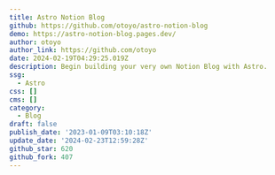 ```yaml
---
title: Astro Notion Blog
github: https://github.com/otoyo/astro-notion-blog
demo: https://astro-notion-blog.pages.dev/
author: otoyo
author_link: https://github.com/otoyo
date: 2024-02-19T04:29:25.019Z
description: Begin building your very own Notion Blog with Astro.
ssg:
  - Astro
css: []
cms: []
category:
  - Blog
draft: false
publish_date: '2023-01-09T03:10:18Z'
update_date: '2024-02-23T12:59:28Z'
github_star: 620
github_fork: 407
---
```

